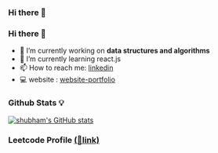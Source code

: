 ### Hi there 👋

### Hi there 👋


- 🔭 I’m currently working on **data structures and algorithms**
- 🌱 I’m currently learning react.js
- 📫 How to reach me: [linkedin](https://www.linkedin.com/in/shubhamaw/)
- 💻 website : [website-portfolio](https://shubhamaw.me)
### Github Stats 💡
[![shubham's GitHub stats](https://github-readme-stats.vercel.app/api?username=bhagwatmohite&theme=dark)](https://github.com/anuraghazra/github-readme-stats)

### Leetcode Profile [(🔗link)](https://leetcode.com/waykarshubham/)


